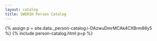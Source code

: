 ```yaml
---
layout: catalog
title: SWERIK Person Catalog
---
```

{% assign p = site.data._person-catalog.i-DAzwuDmrMCAk4CXBrm86y5 %}
{% include person-catalog.html p=p %}

